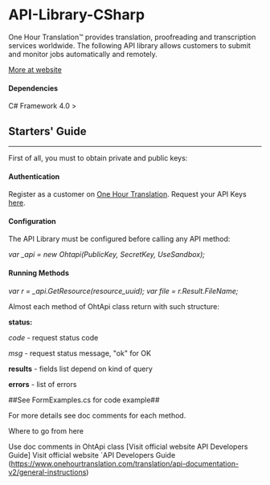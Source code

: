 # API-Library-CSharp
One Hour Translation™ provides translation, proofreading and transcription services worldwide. The following API library allows customers to submit and monitor jobs automatically and remotely.

[More at website](https://www.onehourtranslation.com/translation/about-us>)

#### Dependencies
C# Framework 4.0 >

## Starters' Guide ##
---------------
First of all, you must to obtain private and public keys:
#### Authentication 
Register as a customer on [One Hour Translation](http://www.onehourtranslation.com/auth/register).
Request your API Keys [here](http://www.onehourtranslation.com/profile/apiKeys).

#### Configuration ####
The API Library must be configured before calling any API method:

  *var _api = new Ohtapi(PublicKey, SecretKey, UseSandbox);*

#### Running Methods ####

  *var r = _api.GetResource(resource_uuid);*
  *var file = r.Result.FileName;*

Almost each method of OhtApi class return with such structure:

**status:**

*code* - request status code

*msg* - request status message, "ok" for OK

**results** - fields list depend on kind of query

**errors** - list of errors

##See FormExamples.cs for code example##

For more details see doc comments for each method.


Where to go from here

Use doc comments in OhtApi class
[Visit official website API Developers Guide] Visit official website `API Developers Guide (https://www.onehourtranslation.com/translation/api-documentation-v2/general-instructions)
